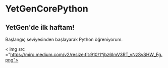 # YetGenCorePython
## YetGen'de ilk haftam!

Başlangıç seviyesinden başlayarak Python öğreniyorum.

< img src ="https://miro.medium.com/v2/resize:fit:910/1*jbz6ImV3RT_vNzSvSHW_Fg.png">